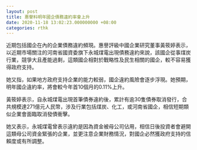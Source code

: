```yaml
---
layout: post
title: 惠譽料明年國企債務違約率會上升
date: 2020-11-18 13:02:23.000000000 +08:00
categories: rthk
---
```


近期包括國企在內的企業債務違約頻現。惠譽評級中國企業研究董事黃筱婷表示，以近期市場關注的河南省國資委旗下永城煤電出現債務違約來說，該國企從事煤炭行業，競爭大且產能過剩，這類國企相對於戰略性及民生相關的國企，較不容易獲得政府支持。

她又指，如果地方政府支持企業的能力較弱，國企違約風險會逐步浮現。她預期，明年國企違約率，將會較今年首10個月的0.11%上升。

黃筱婷表示，自永城煤電出現首筆債券違約後，累計有逾30隻債券取消發行，合共規模達271億元人民幣，涉及行業包括煤炭、化工，或河南省國企，相信短期類似企業會面臨取消發債衝擊。

她又表示，永城煤電曾表示違約是因為資金被母公司佔用，相信日後投資者會避開這類母公司資金緊張的企業，並更注意企業財務情況，對國企必然獲政府支持的信賴度或有所調整。
